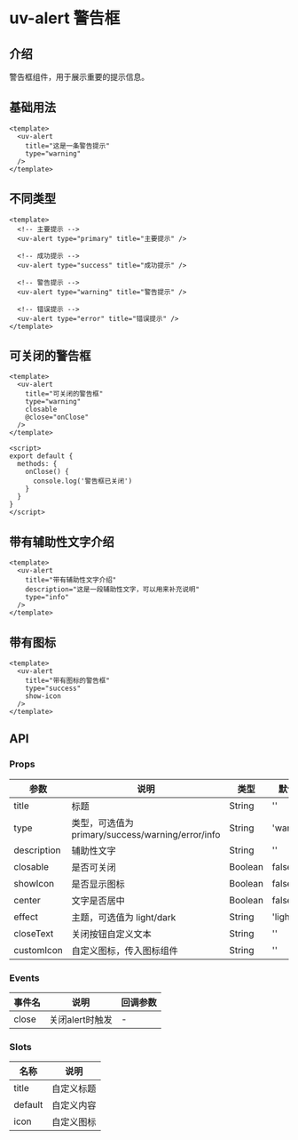 # uv-alert 警告框

## 介绍

警告框组件，用于展示重要的提示信息。

## 基础用法

```vue
<template>
  <uv-alert
    title="这是一条警告提示"
    type="warning"
  />
</template>
```

## 不同类型

```vue
<template>
  <!-- 主要提示 -->
  <uv-alert type="primary" title="主要提示" />
  
  <!-- 成功提示 -->
  <uv-alert type="success" title="成功提示" />
  
  <!-- 警告提示 -->
  <uv-alert type="warning" title="警告提示" />
  
  <!-- 错误提示 -->
  <uv-alert type="error" title="错误提示" />
</template>
```

## 可关闭的警告框

```vue
<template>
  <uv-alert
    title="可关闭的警告框"
    type="warning"
    closable
    @close="onClose"
  />
</template>

<script>
export default {
  methods: {
    onClose() {
      console.log('警告框已关闭')
    }
  }
}
</script>
```

## 带有辅助性文字介绍

```vue
<template>
  <uv-alert
    title="带有辅助性文字介绍"
    description="这是一段辅助性文字，可以用来补充说明"
    type="info"
  />
</template>
```

## 带有图标

```vue
<template>
  <uv-alert
    title="带有图标的警告框"
    type="success"
    show-icon
  />
</template>
```

## API

### Props

| 参数 | 说明 | 类型 | 默认值 |
|------|------|------|--------|
| title | 标题 | String | '' |
| type | 类型，可选值为 primary/success/warning/error/info | String | 'warning' |
| description | 辅助性文字 | String | '' |
| closable | 是否可关闭 | Boolean | false |
| showIcon | 是否显示图标 | Boolean | false |
| center | 文字是否居中 | Boolean | false |
| effect | 主题，可选值为 light/dark | String | 'light' |
| closeText | 关闭按钮自定义文本 | String | '' |
| customIcon | 自定义图标，传入图标组件 | String | '' |

### Events

| 事件名 | 说明 | 回调参数 |
|--------|------|----------|
| close | 关闭alert时触发 | - |

### Slots

| 名称 | 说明 |
|------|------|
| title | 自定义标题 |
| default | 自定义内容 |
| icon | 自定义图标 |
``` 